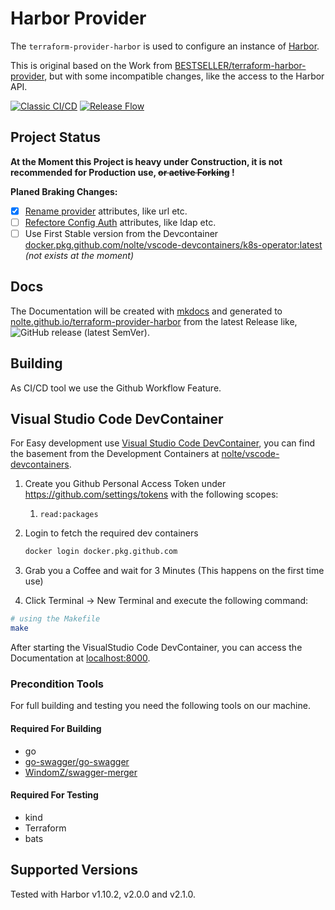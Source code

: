 # Harbor Provider

The ```terraform-provider-harbor``` is used to configure an instance of [Harbor](https://goharbor.io).

This is original based on the Work from [BESTSELLER/terraform-harbor-provider](https://github.com/BESTSELLER/terraform-harbor-provider), but with some incompatible changes, like the access to the Harbor API.

[![Classic CI/CD](https://github.com/nolte/terraform-provider-harbor/workflows/Classic%20CI/CD/badge.svg)](https://github.com/nolte/terraform-provider-harbor/actions?query=workflow%3A%22Classic+CI%2FCD%22)
[![Release Flow](https://github.com/nolte/terraform-provider-harbor/workflows/Release%20Flow/badge.svg)](https://github.com/nolte/terraform-provider-harbor/actions?query=workflow%3A%22Release+Flow%22)



## Project Status

**At the Moment this Project is heavy under Construction, it is not recommended for Production use, ~~or active Forking~~ !**

**Planed Braking Changes:**

- [x] [Rename provider](https://github.com/nolte/terraform-provider-harbor/issues/3) attributes, like url etc.
- [ ] [Refectore Config Auth](https://github.com/nolte/terraform-provider-harbor/issues/10) attributes, like ldap etc.
- [ ] Use First Stable version from the Devcontainer [docker.pkg.github.com/nolte/vscode-devcontainers/k8s-operator:latest](https://github.com/nolte/vscode-devcontainers) _(not exists at the moment)_

## Docs

The Documentation will be created with [mkdocs](https://www.mkdocs.org/) and generated to [nolte.github.io/terraform-provider-harbor](https://nolte.github.io/terraform-provider-harbor/) from the latest Release like, ![GitHub release (latest SemVer)](https://img.shields.io/github/v/release/nolte/terraform-provider-harbor).

## Building

As CI/CD tool we use the Github Workflow Feature.

## Visual Studio Code DevContainer

For Easy development use [Visual Studio Code DevContainer](https://code.visualstudio.com/docs/remote/containers), you can find the basement from the Development Containers at [nolte/vscode-devcontainers](https://github.com/nolte/vscode-devcontainers).

1. Create you Github Personal Access Token under <https://github.com/settings/tokens> with the following scopes:
   1. `read:packages`

2. Login to fetch the required dev containers

    ```sh
    docker login docker.pkg.github.com
    ```

3. Grab you a Coffee and wait for 3 Minutes (This happens on the first time use)

4. Click Terminal -> New Terminal and execute the following command:

```sh
# using the Makefile
make
```

After starting the VisualStudio Code DevContainer, you can access the Documentation at [localhost:8000](http://localhost:8000).

### Precondition Tools

For full building and testing you need the following tools on our machine.

#### Required For Building

- go
- [go-swagger/go-swagger](https://github.com/go-swagger/go-swagger)
- [WindomZ/swagger-merger](https://github.com/WindomZ/swagger-merger)

#### Required For Testing

- kind
- Terraform
- bats

## Supported Versions

Tested with Harbor v1.10.2, v2.0.0 and v2.1.0.
